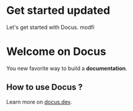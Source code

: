 # Get started updated

Let's get started with Docus. modfi

# Welcome on Docus

You new favorite way to build a **documentation**.

## How to use Docus ?

Learn more on [docus.dev](https://docus.dev).
